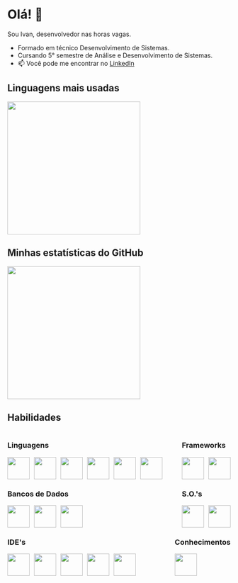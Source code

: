                                 
# Olá! 👋

Sou Ivan, desenvolvedor nas horas vagas.

- Formado em técnico Desenvolvimento de Sistemas.
- Cursando 5° semestre de Análise e Desenvolvimento de Sistemas.
- 📫 Você pode me encontrar no [LinkedIn](https://www.linkedin.com/in/ivanvilela)     
          
          
## Linguagens mais usadas
<img src="https://github-readme-stats.vercel.app/api/top-langs/?username=ivanvilela&layout=compact&langs_count=5&theme=radical" width="300px" />

## Minhas estatísticas do GitHub
<img src="https://github-readme-stats.vercel.app/api?username=ivanvilela&show_icons=true&theme=radical" width="300px" />

## Habilidades

<div style="display: flex; justify-content: space-between;">

  <div>
    <h3>Linguagens</h3>
    <div style="display: flex; align-items: center;">
      <img height="50px" width="50px" src="https://cdn.jsdelivr.net/gh/devicons/devicon@latest/icons/python/python-plain-wordmark.svg" style="margin-right: 10px;" />
      <img height="50px" width="50px" src="https://cdn.jsdelivr.net/gh/devicons/devicon@latest/icons/csharp/csharp-original.svg" style="margin-right: 10px;" />
      <img height="50px" width="50px" src="https://cdn.jsdelivr.net/gh/devicons/devicon@latest/icons/java/java-plain-wordmark.svg" style="margin-right: 10px;" />
      <img height="50px" width="50px" src="https://cdn.jsdelivr.net/gh/devicons/devicon@latest/icons/php/php-original.svg" style="margin-right: 10px;" />
      <img height="50px" width="50px" src="https://cdn.jsdelivr.net/gh/devicons/devicon@latest/icons/html5/html5-original-wordmark.svg" style="margin-right: 10px;" />
      <img height="50px" width="50px" src="https://cdn.jsdelivr.net/gh/devicons/devicon@latest/icons/css3/css3-original-wordmark.svg" />
    </div>
  </div>

  <div>
    <h3>Frameworks</h3>
    <div style="display: flex; align-items: center;">
      <img height="50px" width="50px" src="https://cdn.jsdelivr.net/gh/devicons/devicon@latest/icons/bootstrap/bootstrap-original-wordmark.svg" style="margin-right: 10px;" />
      <img height="50px" width="50px" src="https://cdn.jsdelivr.net/gh/devicons/devicon@latest/icons/dotnetcore/dotnetcore-original.svg" />
    </div>
  </div>

</div>

<div style="display: flex; justify-content: space-between;">

  <div>
    <h3>Bancos de Dados</h3>
    <div style="display: flex; align-items: center;">
      <img height="50px" width="50px" src="https://cdn.jsdelivr.net/gh/devicons/devicon@latest/icons/firebase/firebase-original-wordmark.svg" style="margin-right: 10px;" />
      <img height="50px" width="50px" src="https://cdn.jsdelivr.net/gh/devicons/devicon@latest/icons/mysql/mysql-original-wordmark.svg" style="margin-right: 10px;" />
      <img height="50px" width="50px" src="https://cdn.jsdelivr.net/gh/devicons/devicon@latest/icons/microsoftsqlserver/microsoftsqlserver-original.svg" />
    </div>
  </div>

  <div>
    <h3>S.O.'s</h3>
    <div style="display: flex; align-items: center;">
      <img height="50px" width="50px" src="https://cdn.jsdelivr.net/gh/devicons/devicon@latest/icons/linux/linux-original.svg" style="margin-right: 10px;" />
      <img height="50px" width="50px" src="https://cdn.jsdelivr.net/gh/devicons/devicon@latest/icons/windows8/windows8-original.svg" />
    </div>
  </div>

</div>

<div style="display: flex; justify-content: space-between;">

  <div>
    <h3>IDE's</h3>
    <div style="display: flex; align-items: center;">
      <img height="50px" width="50px" src="https://cdn.jsdelivr.net/gh/devicons/devicon@latest/icons/intellij/intellij-original.svg" style="margin-right: 10px;" />
      <img height="50px" width="50px" src="https://cdn.jsdelivr.net/gh/devicons/devicon@latest/icons/vscode/vscode-original-wordmark.svg" style="margin-right: 10px;" />
      <img height="50px" width="50px" src="https://cdn.jsdelivr.net/gh/devicons/devicon@latest/icons/visualstudio/visualstudio-original.svg" style="margin-right: 10px;" />
      <img height="50px" width="50px" src="https://cdn.jsdelivr.net/gh/devicons/devicon@latest/icons/androidstudio/androidstudio-original.svg" style="margin-right: 10px;" />       
      <img height="50px" width="50px" src="https://cdn.jsdelivr.net/gh/devicons/devicon@latest/icons/canva/canva-original.svg" />
    </div>
  </div>

  <div>
    <h3>Conhecimentos</h3>
    <div style="display: flex; align-items: center;">
      <img height="50px" width="50px" src="https://cdn.jsdelivr.net/gh/devicons/devicon@latest/icons/git/git-plain-wordmark.svg" />
    </div>
  </div>

</div>






          
          
          
          
          

          

          

<!--
**ivanvilela/ivanvilela** is a ✨ _special_ ✨ repository because its `README.md` (this file) appears on your GitHub profile.

Here are some ideas to get you started:

- 🔭 I’m currently working on ...
- 🌱 I’m currently learning ...
- 👯 I’m looking to collaborate on ...
- 🤔 I’m looking for help with ...
- 💬 Ask me about ...
- 📫 How to reach me: ...
- 😄 Pronouns: ...
- ⚡ Fun fact: ...
-->
